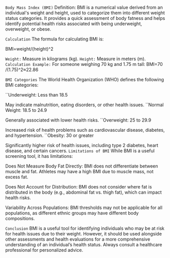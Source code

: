 ```Body Mass Index (BMI)```
Definition: BMI is a numerical value derived from an individual's weight and height, used to categorize them into different weight status categories. It provides a quick assessment of body fatness and helps identify potential health risks associated with being underweight, overweight, or obese.

``Calculation``
The formula for calculating BMI is:

BMI=weight/(height)^2

``Weight:`` Measure in kilograms (kg).
``Height:`` Measure in meters (m).
``Calculation Example:`` For someone weighing 70 kg and 1.75 m tall:
BMI=70 /(1.75)^2≈22.86

```BMI Categories```
The World Health Organization (WHO) defines the following BMI categories:

``Underweight: Less than 18.5

May indicate malnutrition, eating disorders, or other health issues.
``Normal Weight: 18.5 to 24.9

Generally associated with lower health risks.
``Overweight: 25 to 29.9

Increased risk of health problems such as cardiovascular disease, diabetes, and hypertension.
``Obesity: 30 or greater

Significantly higher risk of health issues, including type 2 diabetes, heart disease, and certain cancers.
``Limitations of BMI``
While BMI is a useful screening tool, it has limitations:

Does Not Measure Body Fat Directly: BMI does not differentiate between muscle and fat.
Athletes may have a high BMI due to muscle mass, not excess fat.

Does Not Account for Distribution:
BMI does not consider where fat is distributed in the body (e.g., abdominal fat vs. thigh fat), which can impact health risks.

Variability Across Populations: BMI thresholds may not be applicable for all populations, 
as different ethnic groups may have different body compositions.

``Conclusion``
BMI is a useful tool for identifying individuals who may be at risk for health issues due to their weight. 
However, it should be used alongside other assessments and health evaluations for a more comprehensive understanding of an individual’s health status.
Always consult a healthcare professional for personalized advice.
